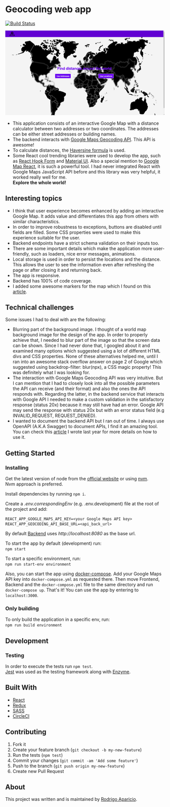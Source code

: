 # Geocoding web app

[![Build Status](https://circleci.com/gh/raparicio6/geocoding-react.svg?style=shield)](https://circleci.com/gh/raparicio6/geocoding-react)

<img alt="App" src="./app-image.png">

- This application consists of an interactive Google Map with a distance calculator between two addresses or two coordinates. The addresses can be either street addresses or building names. 
- The backend interacts with [Google Maps Geocoding API](https://developers.google.com/maps/documentation/geocoding/intro). This API is awesome! 
- To calculate distances, the [Haversine formula](https://en.wikipedia.org/wiki/Haversine_formula) is used.
- Some React cool trending libraries were used to develop the app, such as [React Hook Form](https://react-hook-form.com/) and [Material UI](https://material-ui.com/). Also a special mention to [Google Map React](https://github.com/google-map-react/google-map-react), it is such a powerful tool. I had never integrated React with Google Maps JavaScript API before and this library was very helpful, it worked really well for me.  
**Explore the whole world!**

## Interesting topics
- I think that user experience becomes enhanced by adding an interactive Google Map. It adds value and differentiates this app from others with similar characteristics.
- In order to improve robustness to exceptions, buttons are disabled until fields are filled. Some CSS properties were used to make this experience suitable for the user. 
- Backend endpoints have a strict schema validation on their inputs too.
- There are some important details which make the application more user-friendly, such as loaders, nice error messages, animations.
- Local storage is used in order to persist the locations and the distance. This allows the user to see the information even after refreshing the page or after closing it and returning back.
- The app is responsive.
- Backend has 100% of code coverage.
- I added some awesome markers for the map which I found on this [article](https://levelup.gitconnected.com/reactjs-google-maps-with-custom-marker-ece0c7d184c4).

## Technical challenges
Some issues I had to deal with are the following:
- Blurring part of the background image.
I thought of a world map background image for the design of the app. In order to properly achieve that, I needed to blur part of the image so that the screen data can be shown. Since I had never done that, I googled about it and examined many options which suggested using a lot of different HTML divs and CSS properties. None of these alternatives helped me, until I ran into an awesome stack overflow answer on page 2 of Google which suggested using backdrop-filter: blur(npx), a CSS magic property! This was definitely what I was looking for.
- The interaction with Google Maps Geocoding API was very intuitive. But I can mention that I had to closely look into all the possible parameters the API can receive (and their format) and also the ones the API responds with. Regarding the latter, in the backend service that interacts with Google API I needed to make a custom validation in the satisfactory response (status 20x) because it may still have had an error. Google API may send the response with status 20x but with an error status field (e.g INVALID_REQUEST, REQUEST_DENIED).
- I wanted to document the backend API but I ran out of time. I always use OpenAPI (A.K.A Swagger) to document APIs, I find it an amazing tool. You can check this [article](https://medium.com/wolox/documenting-a-nodejs-rest-api-with-openapi-3-swagger-5deee9f50420) I wrote last year for more details on how to use it.

## Getting Started

### Installing

Get the latest version of node from the [official website](https://nodejs.org/) or using [nvm](https://github.com/creationix/nvm).  
Nvm approach is preferred.

Install dependencies by running `npm i`.

Create a *.env.correspondingEnv* (e.g. .env.development) file at the root of the project and add:  
```
REACT_APP_GOOGLE_MAPS_API_KEY=<your Google Maps API key>
REACT_APP_GEOCODING_API_BASE_URL=<api_back_url>
```  
By default [Backend](https://github.com/raparicio6/geocoding-node) uses *http://localhost:8080* as the base url.

To start the app by default (development) run:  
`npm start`

To start a specific environment, run:  
`npm run start-env environment`

Also, you can start the app using [docker-compose](https://docs.docker.com/compose/install/). Add your Google Maps API key into `docker-compose.yml` as requested there. Then move Frontend, Backend and the `docker-compose.yml` file to the same directory and run `docker-compose up`. That's it! You can use the app by entering to `localhost:3000`.

### Only building

To only build the application in a specific env, run:  
`npm run build environment`

## Development

### Testing

In order to execute the tests run `npm test`.  
[Jest](https://jestjs.io/) was used as the testing framework along with [Enzyme](https://airbnb.io/enzyme/).

## Built With

* [React](https://reactjs.org/)
* [Redux](https://redux.js.org/)
* [SASS](https://sass-lang.com/)
* [CircleCI](https://circleci.com/)

## Contributing

1. Fork it
2. Create your feature branch (`git checkout -b my-new-feature`)
3. Run the tests (`npm test`)
4. Commit your changes (`git commit -am 'Add some feature'`)
5. Push to the branch (`git push origin my-new-feature`)
6. Create new Pull Request

## About

This project was written and is maintained by [Rodrigo Aparicio](https://github.com/raparicio6).

